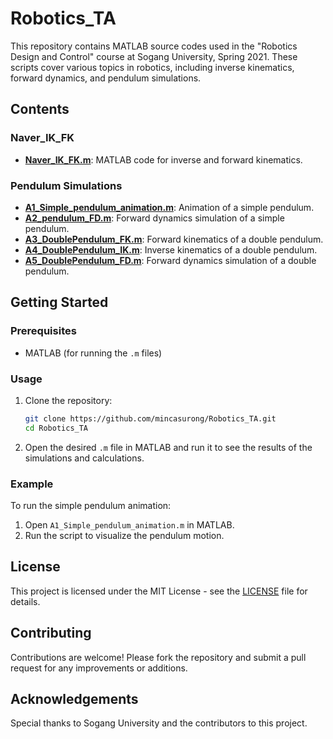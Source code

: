 # Robotics_TA

This repository contains MATLAB source codes used in the "Robotics Design and Control" course at Sogang University, Spring 2021. These scripts cover various topics in robotics, including inverse kinematics, forward dynamics, and pendulum simulations.

## Contents

### Naver_IK_FK
- **[Naver_IK_FK.m](Naver_IK_FK)**: MATLAB code for inverse and forward kinematics.

### Pendulum Simulations
- **[A1_Simple_pendulum_animation.m](A1_Simple_pendulum_animation.m)**: Animation of a simple pendulum.
- **[A2_pendulum_FD.m](A2_pendulum_FD.m)**: Forward dynamics simulation of a simple pendulum.
- **[A3_DoublePendulum_FK.m](A3_DoublePendulum_FK.m)**: Forward kinematics of a double pendulum.
- **[A4_DoublePendulum_IK.m](A4_DoublePendulum_IK.m)**: Inverse kinematics of a double pendulum.
- **[A5_DoublePendulum_FD.m](A5_DoublePendulum_FD.m)**: Forward dynamics simulation of a double pendulum.

## Getting Started

### Prerequisites

- MATLAB (for running the `.m` files)

### Usage

1. Clone the repository:
    ```bash
    git clone https://github.com/mincasurong/Robotics_TA.git
    cd Robotics_TA
    ```

2. Open the desired `.m` file in MATLAB and run it to see the results of the simulations and calculations.

### Example

To run the simple pendulum animation:
1. Open `A1_Simple_pendulum_animation.m` in MATLAB.
2. Run the script to visualize the pendulum motion.

## License

This project is licensed under the MIT License - see the [LICENSE](LICENSE) file for details.

## Contributing

Contributions are welcome! Please fork the repository and submit a pull request for any improvements or additions.

## Acknowledgements

Special thanks to Sogang University and the contributors to this project.
